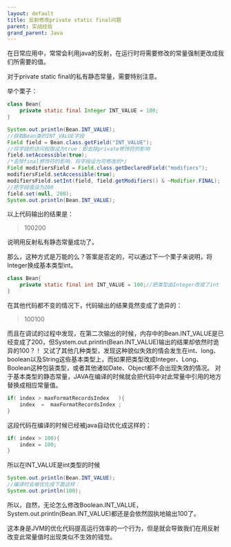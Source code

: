 ```yaml
---
layout: default
title: 反射修改private static final问题
parent: 实战经验
grand_parent: Java
---
```


在日常应用中，常常会利用java的反射，在运行时将需要修改的常量强制更改成我们所需要的值。

对于private static final的私有静态常量，需要特别注意。

举个栗子：

```java
class Bean{  
    private static final Integer INT_VALUE = 100;  
}
```

```java
System.out.println(Bean.INT_VALUE);  
//获取Bean类的INT_VALUE字段  
Field field = Bean.class.getField("INT_VALUE");  
//将字段的访问权限设为true：即去除private修饰符的影响  
field.setAccessible(true);  
/*去除final修饰符的影响，将字段设为可修改的*/  
Field modifiersField = Field.class.getDeclaredField("modifiers");  
modifiersField.setAccessible(true);  
modifiersField.setInt(field, field.getModifiers() & ~Modifier.FINAL);  
//把字段值设为200  
field.set(null, 200);  
System.out.println(Bean.INT_VALUE); 
```

以上代码输出的结果是：

> 100200


说明用反射私有静态常量成功了。

那么，这种方式是万能的么？答案是否定的，可以通过下一个栗子来说明，将Integer换成基本类型int。

```java
class Bean{  
    private static final int INT_VALUE = 100;//把类型由Integer改成了int  
}
```

在其他代码都不变的情况下，代码输出的结果竟然变成了诡异的：

> 100100


而且在调试的过程中发现，在第二次输出的时候，内存中的Bean.INT_VALUE是已经变成了200，但System.out.println(Bean.INT_VALUE)输出的结果却依然时诡异的100？！
又试了其他几种类型，发现这种貌似失效的情会发生在int、long、boolean以及String这些基本类型上，而如果把类型改成Integer、Long、Boolean这种包装类型，或者其他诸如Date、Object都不会出现失效的情况。
对于基本类型的静态常量，JAVA在编译的时候就会把代码中对此常量中引用的地方替换成相应常量值。


```java
if( index > maxFormatRecordsIndex   ){  
    index  =  maxFormatRecordsIndex ;  
}
```

这段代码在编译的时候已经被java自动优化成这样的：

```java
if( index > 100){  
    index = 100;  
} 
```

所以在INT_VALUE是int类型的时候

```java
System.out.println(Bean.INT_VALUE);  
//编译时会被优化成下面这样：  
System.out.println(100); 
```

所以，自然，无论怎么修改Boolean.INT_VALUE，System.out.println(Bean.INT_VALUE)都还是会依然固执地输出100了。

这本身是JVM的优化代码提高运行效率的一个行为，但是就会导致我们在用反射改变此常量值时出现类似不生效的错觉。